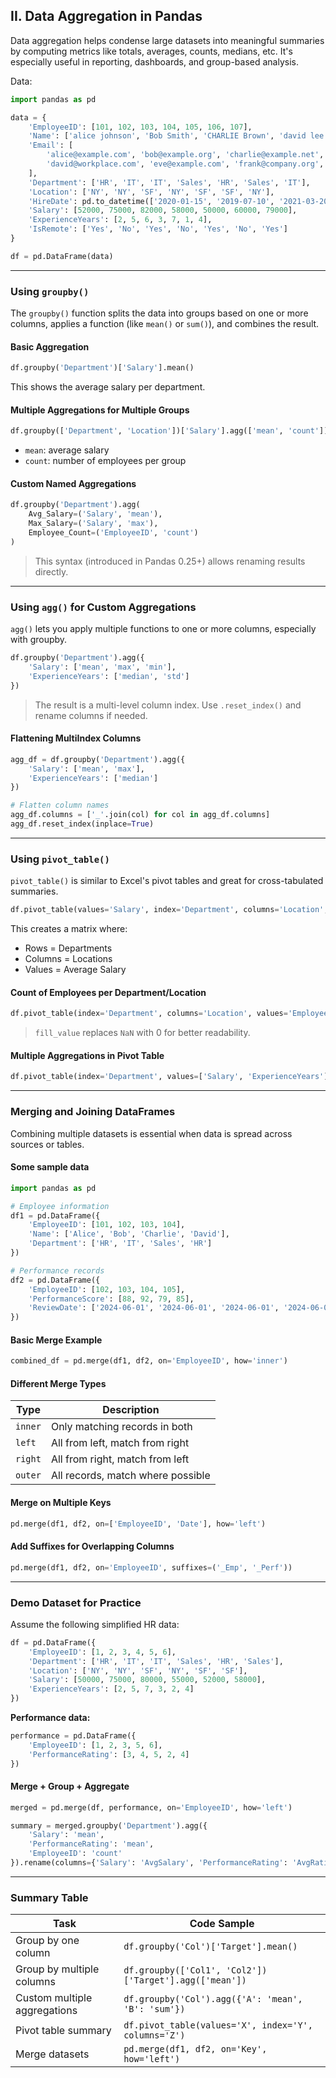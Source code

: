 ## **II. Data Aggregation in Pandas**

Data aggregation helps condense large datasets into meaningful summaries by computing metrics like totals, averages, counts, medians, etc. It's especially useful in reporting, dashboards, and group-based analysis.

Data:

```python
import pandas as pd

data = {
    'EmployeeID': [101, 102, 103, 104, 105, 106, 107],
    'Name': ['alice johnson', 'Bob Smith', 'CHARLIE Brown', 'david lee', 'Eve Stone', 'Frank King', 'Grace Li'],
    'Email': [
        'alice@example.com', 'bob@example.org', 'charlie@example.net',
        'david@workplace.com', 'eve@example.com', 'frank@company.org', 'grace@office.net'
    ],
    'Department': ['HR', 'IT', 'IT', 'Sales', 'HR', 'Sales', 'IT'],
    'Location': ['NY', 'NY', 'SF', 'NY', 'SF', 'SF', 'NY'],
    'HireDate': pd.to_datetime(['2020-01-15', '2019-07-10', '2021-03-20', '2022-11-05', '2018-06-25', '2023-09-12', '2020-05-01']),
    'Salary': [52000, 75000, 82000, 58000, 50000, 60000, 79000],
    'ExperienceYears': [2, 5, 6, 3, 7, 1, 4],
    'IsRemote': ['Yes', 'No', 'Yes', 'No', 'Yes', 'No', 'Yes']
}

df = pd.DataFrame(data)
```

---

###  **Using `groupby()`**

The `groupby()` function splits the data into groups based on one or more columns, applies a function (like `mean()` or `sum()`), and combines the result.

#### **Basic Aggregation**

```python
df.groupby('Department')['Salary'].mean()
```

This shows the average salary per department.

#### **Multiple Aggregations for Multiple Groups**

```python
df.groupby(['Department', 'Location'])['Salary'].agg(['mean', 'count'])
```

* `mean`: average salary
* `count`: number of employees per group

#### **Custom Named Aggregations**

```python
df.groupby('Department').agg(
    Avg_Salary=('Salary', 'mean'),
    Max_Salary=('Salary', 'max'),
    Employee_Count=('EmployeeID', 'count')
)
```

> This syntax (introduced in Pandas 0.25+) allows renaming results directly.

---

### **Using `agg()` for Custom Aggregations**

`agg()` lets you apply multiple functions to one or more columns, especially with groupby.

```python
df.groupby('Department').agg({
    'Salary': ['mean', 'max', 'min'],
    'ExperienceYears': ['median', 'std']
})
```

> The result is a multi-level column index. Use `.reset_index()` and rename columns if needed.

#### **Flattening MultiIndex Columns**

```python
agg_df = df.groupby('Department').agg({
    'Salary': ['mean', 'max'],
    'ExperienceYears': ['median']
})

# Flatten column names
agg_df.columns = ['_'.join(col) for col in agg_df.columns]
agg_df.reset_index(inplace=True)
```

---

### **Using `pivot_table()`**

`pivot_table()` is similar to Excel's pivot tables and great for cross-tabulated summaries.

```python
df.pivot_table(values='Salary', index='Department', columns='Location', aggfunc='mean')
```

This creates a matrix where:

* Rows = Departments
* Columns = Locations
* Values = Average Salary

#### **Count of Employees per Department/Location**

```python
df.pivot_table(index='Department', columns='Location', values='EmployeeID', aggfunc='count', fill_value=0)
```

> `fill_value` replaces `NaN` with 0 for better readability.

#### **Multiple Aggregations in Pivot Table**

```python
df.pivot_table(index='Department', values=['Salary', 'ExperienceYears'], aggfunc={'Salary': 'mean', 'ExperienceYears': 'median'})
```

---

### **Merging and Joining DataFrames**

Combining multiple datasets is essential when data is spread across sources or tables.

#### **Some sample data**

```python
import pandas as pd

# Employee information
df1 = pd.DataFrame({
    'EmployeeID': [101, 102, 103, 104],
    'Name': ['Alice', 'Bob', 'Charlie', 'David'],
    'Department': ['HR', 'IT', 'Sales', 'HR']
})

# Performance records
df2 = pd.DataFrame({
    'EmployeeID': [102, 103, 104, 105],
    'PerformanceScore': [88, 92, 79, 85],
    'ReviewDate': ['2024-06-01', '2024-06-01', '2024-06-01', '2024-06-01']
})
```

#### **Basic Merge Example**

```python
combined_df = pd.merge(df1, df2, on='EmployeeID', how='inner')
```

#### **Different Merge Types**

| Type    | Description                       |
| ------- | --------------------------------- |
| `inner` | Only matching records in both     |
| `left`  | All from left, match from right   |
| `right` | All from right, match from left   |
| `outer` | All records, match where possible |

#### **Merge on Multiple Keys**

```python
pd.merge(df1, df2, on=['EmployeeID', 'Date'], how='left')
```

#### **Add Suffixes for Overlapping Columns**

```python
pd.merge(df1, df2, on='EmployeeID', suffixes=('_Emp', '_Perf'))
```

---

### **Demo Dataset for Practice**

Assume the following simplified HR data:

```python
df = pd.DataFrame({
    'EmployeeID': [1, 2, 3, 4, 5, 6],
    'Department': ['HR', 'IT', 'IT', 'Sales', 'HR', 'Sales'],
    'Location': ['NY', 'NY', 'SF', 'NY', 'SF', 'SF'],
    'Salary': [50000, 75000, 80000, 55000, 52000, 58000],
    'ExperienceYears': [2, 5, 7, 3, 2, 4]
})
```

**Performance data:**

```python
performance = pd.DataFrame({
    'EmployeeID': [1, 2, 3, 5, 6],
    'PerformanceRating': [3, 4, 5, 2, 4]
})
```

#### **Merge + Group + Aggregate**

```python
merged = pd.merge(df, performance, on='EmployeeID', how='left')

summary = merged.groupby('Department').agg({
    'Salary': 'mean',
    'PerformanceRating': 'mean',
    'EmployeeID': 'count'
}).rename(columns={'Salary': 'AvgSalary', 'PerformanceRating': 'AvgRating', 'EmployeeID': 'Count'})
```

---

###  Summary Table

| Task                         | Code Sample                                            |
| ---------------------------- | ------------------------------------------------------ |
| Group by one column          | `df.groupby('Col')['Target'].mean()`                   |
| Group by multiple columns    | `df.groupby(['Col1', 'Col2'])['Target'].agg(['mean'])` |
| Custom multiple aggregations | `df.groupby('Col').agg({'A': 'mean', 'B': 'sum'})`     |
| Pivot table summary          | `df.pivot_table(values='X', index='Y', columns='Z')`   |
| Merge datasets               | `pd.merge(df1, df2, on='Key', how='left')`             |

